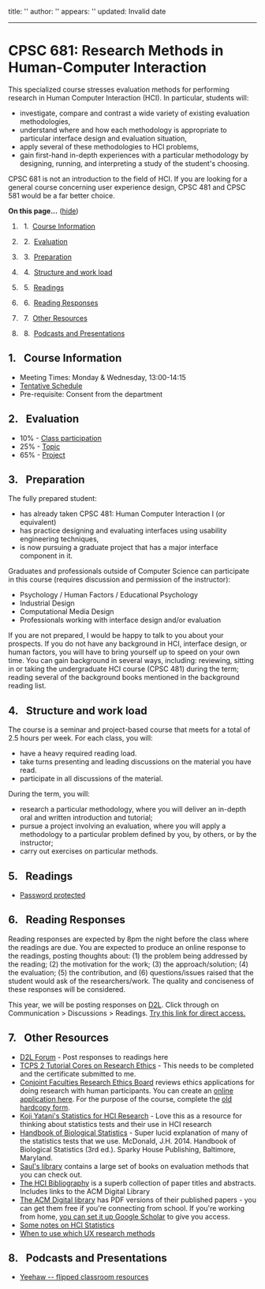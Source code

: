 title: ''
author: ''
appears: ''
updated: Invalid date

---

# CPSC 681: Research Methods in Human-Computer Interaction

This specialized course stresses evaluation methods for performing research in Human Computer Interaction (HCI). In particular, students will:

* investigate, compare and contrast a wide variety of existing evaluation methodologies,
* understand where and how each methodology is appropriate to particular interface design and evaluation situation,
* apply several of these methodologies to HCI problems,
* gain first-hand in-depth experiences with a particular methodology by designing, running, and interpreting a study of the student's choosing.

CPSC 681 is not an introduction to the field of HCI. If you are looking for a general course concerning user experience design, CPSC 481 and CPSC 581 would be a far better choice.

<div class="toc">

<a name="toc" id="toc"></a>**On this page...** ([hide](javascript:toggle('tocid');))

1.    1.  [Course Information](#toc1)

2.    2.  [Evaluation](#toc2)

3.    3.  [Preparation](#toc3)

4.    4.  [Structure and work load](#toc4)

5.    5.  [Readings](#toc5)

6.    6.  [Reading Responses](#toc6)

7.    7.  [Other Resources](#toc7)

8.    8.  [Podcasts and Presentations](#toc8)</div>

## <a name="toc1" id="toc1"></a>1.  Course Information

* Meeting Times: Monday & Wednesday, 13:00-14:15
* [Tentative Schedule](Teaching/cpsc681f2014-schedule.docx)
* Pre-requisite: Consent from the department

## <a name="toc2" id="toc2"></a>2.  Evaluation

* 10% - [Class participation](Participation.md)
* 25% - [Topic](Topic.md)
* 65% - [Project](Project.md)

## <a name="toc3" id="toc3"></a>3.  Preparation

The fully prepared student:

* has already taken CPSC 481: Human Computer Interaction I (or equivalent)
* has practice designing and evaluating interfaces using usability engineering techniques,
* is now pursuing a graduate project that has a major interface component in it.

Graduates and professionals outside of Computer Science can participate in this course (requires discussion and permission of the instructor):

* Psychology / Human Factors / Educational Psychology
* Industrial Design
* Computational Media Design
* Professionals working with interface design and/or evaluation

If you are not prepared, I would be happy to talk to you about your prospects. If you do not have any background in HCI, interface design, or human factors, you will have to bring yourself up to speed on your own time. You can gain background in several ways, including: reviewing, sitting in or taking the undergraduate HCI course (CPSC 481) during the term; reading several of the background books mentioned in the background reading list.

## <a name="toc4" id="toc4"></a>4.  Structure and work load	

The course is a seminar and project-based course that meets for a total of 2.5 hours per week. For each class, you will:

* have a heavy required reading load.
* take turns presenting and leading discussions on the material you have read.
* participate in all discussions of the material.

During the term, you will:

* research a particular methodology, where you will deliver an in-depth oral and written introduction and tutorial;
* pursue a project involving an evaluation, where you will apply a methodology to a particular problem defined by you, by others, or by the instructor;
* carry out exercises on particular methods.

## <a name="toc5" id="toc5"></a>5.  Readings

* [Password protected](Readings.md)

## <a name="toc6" id="toc6"></a>6.  Reading Responses

Reading responses are expected by 8pm the night before the class where the readings are due. You are expected to produce an online response to the readings, posting thoughts about: (1) the problem being addressed by the reading; (2) the motivation for the work; (3) the approach/solution; (4) the evaluation; (5) the contribution, and (6) questions/issues raised that the student would ask of the researchers/work. The quality and conciseness of these responses will be considered.

This year, we will be posting responses on [D2L](https://d2l.ucalgary.ca/d2l/home/59315). Click through on Communication > Discussions > Readings. [Try this link for direct access.](https://d2l.ucalgary.ca/d2l/le/59315/discussions/List)

## <a name="toc7" id="toc7"></a>7.  Other Resources

* [D2L Forum](https://d2l.ucalgary.ca/d2l/le/59315/discussions/topics/255055/View) - Post responses to readings here
* [TCPS 2 Tutorial Cores on Research Ethics](http://www.pre.ethics.gc.ca/eng/education/tutorial-didacticiel/) - This needs to be completed and the certificate submitted to me.
* [Conjoint Faculties Research Ethics Board](http://www.ucalgary.ca/research/researchers/ethics-compliance/cfreb) reviews ethics applications for doing research with human participants. You can create an [online application here](http://iriss.ucalgary.ca). For the purpose of the course, complete the [old hardcopy form](Teaching/cfreb-application-form.doc).
* [Koji Yatani's Statistics for HCI Research](http://yatani.jp/teaching/doku.php?id=hcistats:start) - Love this as a resource for thinking about statistics tests and their use in HCI research
* [Handbook of Biological Statistics](http://www.biostathandbook.com/index.html) - Super lucid explanation of many of the statistics tests that we use. McDonald, J.H. 2014. Handbook of Biological Statistics (3rd ed.). Sparky House Publishing, Baltimore, Maryland.
* [Saul's library](http://saul.cpsc.ucalgary.ca/pmwiki.php/HCIResources/HCIBooksSaulsLibrary) contains a large set of books on evaluation methods that you can check out.
* [The HCI Bibliography](http://www.hcibib.org/) is a superb collection of paper titles and abstracts. Includes links to the ACM Digital Library
* [The ACM Digital library](http://www.acm.org/dl) has PDF versions of their published papers - you can get them free if you're connecting from school. If you're working from home, [you can set it up Google Scholar](http://ricelab.cpsc.ucalgary.ca/pmwiki.php/Resources/GoogleScholarHOWTO) to give you access.
* [Some notes on HCI Statistics](HCIStatistics.md)
* [When to use which UX research methods](http://www.nngroup.com/articles/which-ux-research-methods/)

## <a name="toc8" id="toc8"></a>8.  Podcasts and Presentations

* [Yeehaw -- flipped classroom resources](Podcasts.md)
